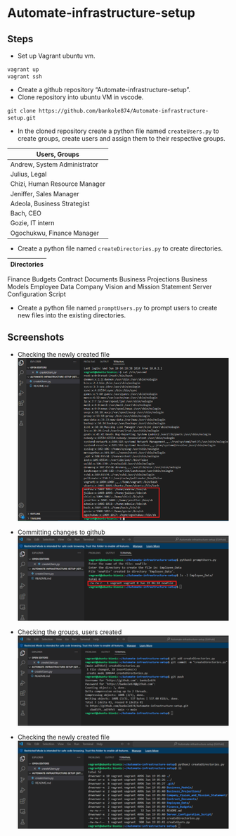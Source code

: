 # Automate-infrastructure-setup

## Steps

- Set up Vagrant ubuntu vm.
```
vagrant up
vagrant ssh
```
- Create a github repository “Automate-infrastructure-setup”.
- Clone repository into ubuntu VM in vscode.
```
git clone https://github.com/bankole874/Automate-infrastructure-setup.git
```
- In the cloned repository create a python file named ```createUsers.py``` to create groups, create users and assign them to their respective groups.

| Users, Groups             |
| ----------------- |
|Andrew, System Administrator|
|Julius, Legal|
|Chizi, Human Resource Manager|
|Jeniffer, Sales Manager|
|Adeola, Business Strategist|
|Bach, CEO|
|Gozie, IT intern|
|Ogochukwu, Finance Manager|

- Create a python file named ```createDirectories.py``` to create directories.

| Directories             |
| ----------------- |
Finance Budgets
Contract Documents
Business Projections
Business Models
Employee Data
Company Vision and Mission Statement
Server Configuration Script

- Create a python file named ```promptUsers.py``` to prompt users to create new files into the existing directories.

## Screenshots

- Checking the newly created file
![1](https://github.com/bankole874/Automate-infrastructure-setup/blob/695e7e1031d30fc760a7858ad41c1c4e7703f471/images/Checking%20the%20groups%2C%20users%20created.png)

- Committing changes to github
![2](https://github.com/bankole874/Automate-infrastructure-setup/blob/main/images/Checking%20the%20newly%20created%20file.png)

- Checking the groups, users created
![3](https://github.com/bankole874/Automate-infrastructure-setup/blob/main/images/Committing%20changes%20to%20github.png)

- Checking the newly created file
![4](https://github.com/bankole874/Automate-infrastructure-setup/blob/main/images/Listing%20the%20directories%20created.png)
